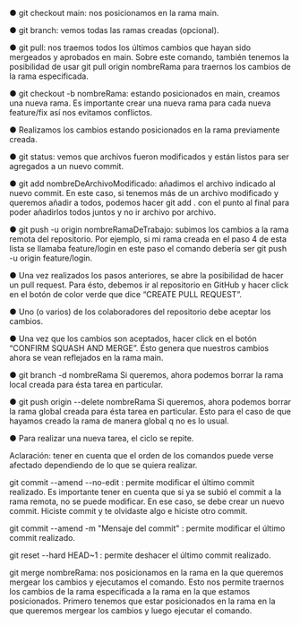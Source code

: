 <!-- GIT COMMANDS -->

● git checkout main: nos posicionamos en la rama main.

● git branch: vemos todas las ramas creadas (opcional).

● git pull: nos traemos todos los últimos cambios que hayan sido
mergeados y aprobados en main. Sobre este comando, también tenemos
la posibilidad de usar git pull origin nombreRama para traernos los
cambios de la rama especificada.

● git checkout -b nombreRama: estando posicionados en main, creamos
una nueva rama. Es importante crear una nueva rama para cada nueva
feature/fix así nos evitamos conflictos.

● Realizamos los cambios estando posicionados en la rama previamente
creada.

● git status: vemos que archivos fueron modificados y están listos para ser agregados a un nuevo commit.

● git add nombreDeArchivoModificado: añadimos el archivo indicado al
nuevo commit. En este caso, si tenemos más de un archivo modificado y queremos añadir a todos, podemos hacer git add . con el punto al final para poder añadirlos todos juntos y no ir archivo por archivo.

● git push -u origin nombreRamaDeTrabajo: subimos los cambios a la
rama remota del repositorio. Por ejemplo, si mi rama creada en el paso 4 de esta lista se llamaba feature/login en este paso el comando debería ser git push -u origin feature/login.

● Una vez realizados los pasos anteriores, se abre la posibilidad de hacer un pull request. Para ésto, debemos ir al repositorio en GitHub y hacer click en el botón de color verde que dice “CREATE PULL REQUEST”.

● Uno (o varios) de los colaboradores del repositorio debe aceptar los cambios.

● Una vez que los cambios son aceptados, hacer click en el botón
“CONFIRM SQUASH AND MERGE”. Ésto genera que nuestros cambios
ahora se vean reflejados en la rama main.

● git branch -d nombreRama Si queremos, ahora podemos borrar la rama local creada para ésta tarea en particular.

● git push origin --delete nombreRama Si queremos, ahora podemos borrar la rama global creada para ésta tarea en particular. Esto para el caso de que hayamos creado la rama de manera global q no es lo usual.

● Para realizar una nueva tarea, el ciclo se repite.

Aclaración: tener en cuenta que el orden de los comandos puede verse
afectado dependiendo de lo que se quiera realizar.

<!-- GIT COMMANDS: COMMIT AMEND -->

git commit --amend --no-edit : permite modificar el último commit realizado. Es importante tener en cuenta que si ya se subió el commit a la rama remota, no se puede modificar. En ese caso, se debe crear un nuevo commit. Hiciste commit y te olvidaste algo e hiciste otro commit.

git commit --amend -m "Mensaje del commit" : permite modificar el último commit realizado.

git reset --hard HEAD~1 : permite deshacer el último commit realizado.

<!-- GIT COMMANDS: MERGE -->

git merge nombreRama: nos posicionamos en la rama en la que queremos mergear los cambios y ejecutamos el comando. Esto nos permite traernos los cambios de la rama especificada a la rama en la que estamos posicionados. Primero tenemos que estar posicionados en la rama en la que queremos mergear los cambios y luego ejecutar el comando.
